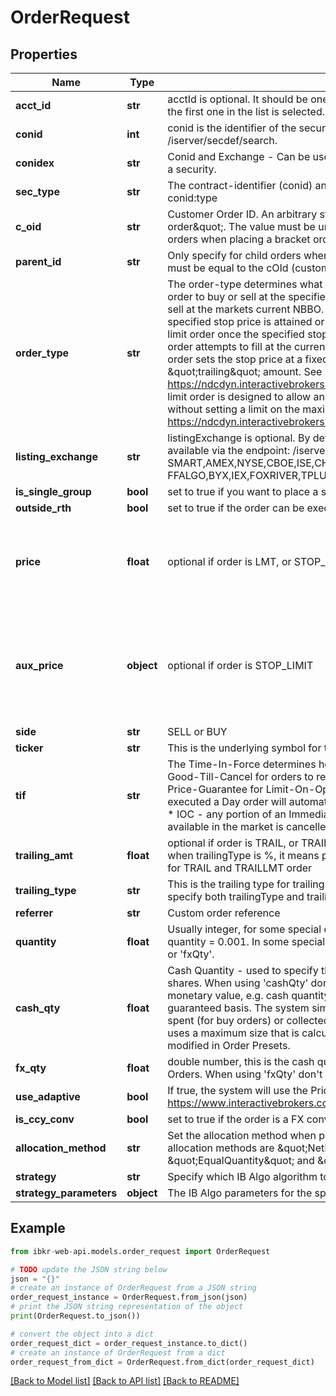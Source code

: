 # OrderRequest


## Properties

Name | Type | Description | Notes
------------ | ------------- | ------------- | -------------
**acct_id** | **str** | acctId is optional. It should be one of the accounts returned by /iserver/accounts. If not passed, the first one in the list is selected.  | [optional] 
**conid** | **int** | conid is the identifier of the security you want to trade, you can find the conid with /iserver/secdef/search.  | [optional] 
**conidex** | **str** | Conid and Exchange - Can be used instead of conid when specifying the contract identifier of a security.  | [optional] 
**sec_type** | **str** | The contract-identifier (conid) and security type (type) specified as a concatenated value, conid:type | [optional] 
**c_oid** | **str** | Customer Order ID. An arbitrary string that can be used to identify the order, e.g \&quot;my-fb-order\&quot;. The value must be unique for a 24h span. Please do not set this value for child orders when placing a bracket order.  | [optional] 
**parent_id** | **str** | Only specify for child orders when placing bracket orders. The parentId for the child order(s) must be equal to the cOId (customer order id) of the parent.  | [optional] 
**order_type** | **str** | The order-type determines what type of order you want to send.   * LMT - A limit order is an order to buy or sell at the specified price or better.   * MKT - A market order is an order to buy or sell at the markets current NBBO.   * STP - A stop order becomes a market order once the specified stop price is attained or penetrated.   * STOP_LIMIT - A stop limit order becomes a limit order once the specified stop price is attained or penetrated.   * MIDPRICE - A MidPrice order attempts to fill at the current midpoint of the NBBO or better.   * TRAIL - A sell trailing stop order sets the stop price at a fixed amount below the market price with an attached \&quot;trailing\&quot; amount. See more details here: https://ndcdyn.interactivebrokers.com/en/index.php?f&#x3D;605   * TRAILLMT - A trailing stop limit order is designed to allow an investor to specify a limit on the maximum possible loss, without setting a limit on the maximum possible gain.     See more details here: https://ndcdyn.interactivebrokers.com/en/index.php?f&#x3D;606  | [optional] 
**listing_exchange** | **str** | listingExchange is optional. By default we use \&quot;SMART\&quot; routing. Possible values are available via the endpoint: /iserver/contract/{conid}/info, see **valid_exchange** e.g: SMART,AMEX,NYSE,CBOE,ISE,CHX,ARCA,ISLAND,DRCTEDGE,BEX,BATS,EDGEA,CSFBALGO,JE FFALGO,BYX,IEX,FOXRIVER,TPLUS1,NYSENAT,PSX  | [optional] 
**is_single_group** | **bool** | set to true if you want to place a single group orders(OCA)  | [optional] 
**outside_rth** | **bool** | set to true if the order can be executed outside regular trading hours.  | [optional] 
**price** | **float** | optional if order is LMT, or STOP_LIMIT, this is the limit price. For STP|TRAIL this is the stop price. For MIDPRICE this is the option price cap.  | [optional] 
**aux_price** | **object** | optional if order is STOP_LIMIT|TRAILLMT, this is the stop price. You must specify both price and auxPrice for STOP_LIMIT|TRAILLMT orders.  | [optional] 
**side** | **str** | SELL or BUY | [optional] 
**ticker** | **str** | This is the  underlying symbol for the contract.  | [optional] 
**tif** | **str** | The Time-In-Force determines how long the order remains active on the market.   * GTC - use Good-Till-Cancel for orders to remain active until it executes or cancelled.   * OPG - use Open-Price-Guarantee for Limit-On-Open (LOO) or Market-On-Open (MOO) orders.   * DAY - if not executed a Day order will automatically cancel at the end of the markets regular trading hours.   * IOC - any portion of an Immediate-or-Cancel order that is not filled as soon as it becomes available in the market is cancelled.  | [optional] 
**trailing_amt** | **float** | optional if order is TRAIL, or TRAILLMT. When trailingType is amt, this is the trailing amount, when trailingType is %, it means percentage. You must specify both trailingType and trailingAmt for TRAIL and TRAILLMT order  | [optional] 
**trailing_type** | **str** | This is the trailing type for trailing amount. We only support two types here: amt or %. You must specify both trailingType and trailingAmt for TRAIL and TRAILLMT order  | [optional] 
**referrer** | **str** | Custom order reference  | [optional] 
**quantity** | **float** | Usually integer, for some special cases such as fractional orders can specify as a float, e.g. quantity &#x3D; 0.001. In some special cases quantity is not specified, such as when using &#39;cashQty&#39; or &#39;fxQty&#39;.  | [optional] 
**cash_qty** | **float** | Cash Quantity - used to specify the monetary value of an order instead of the number of shares. When using &#39;cashQty&#39; don&#39;t specify &#39;quantity&#39; Orders that express size using a monetary value, e.g. cash quantity can result in fractional shares and are provided on a non-guaranteed basis. The system simulates the order by canceling it once the specified amount is spent (for buy orders) or collected (for sell orders). In addition to the monetary value, the order uses a maximum size that is calculated using the Cash Quantity Estimated Factor, which can be modified in Order Presets.    | [optional] 
**fx_qty** | **float** | double number, this is the cash quantity field which can only be used for Currency Conversion Orders. When using &#39;fxQty&#39; don&#39;t specify &#39;quantity&#39;.  | [optional] 
**use_adaptive** | **bool** | If true, the system will use the Price Management Algo to submit the order. https://www.interactivebrokers.com/en/index.php?f&#x3D;43423  | [optional] 
**is_ccy_conv** | **bool** | set to true if the order is a FX conversion order  | [optional] 
**allocation_method** | **str** | Set the allocation method when placing an order using an FA account for a group Possible allocation methods are \&quot;NetLiquidity\&quot;, \&quot;AvailableEquity\&quot;, \&quot;EqualQuantity\&quot; and \&quot;PctChange\&quot;.  | [optional] 
**strategy** | **str** | Specify which IB Algo algorithm to use for this order.  | [optional] 
**strategy_parameters** | **object** | The IB Algo parameters for the specified algorithm.  | [optional] 

## Example

```python
from ibkr-web-api.models.order_request import OrderRequest

# TODO update the JSON string below
json = "{}"
# create an instance of OrderRequest from a JSON string
order_request_instance = OrderRequest.from_json(json)
# print the JSON string representation of the object
print(OrderRequest.to_json())

# convert the object into a dict
order_request_dict = order_request_instance.to_dict()
# create an instance of OrderRequest from a dict
order_request_from_dict = OrderRequest.from_dict(order_request_dict)
```
[[Back to Model list]](../README.md#documentation-for-models) [[Back to API list]](../README.md#documentation-for-api-endpoints) [[Back to README]](../README.md)


